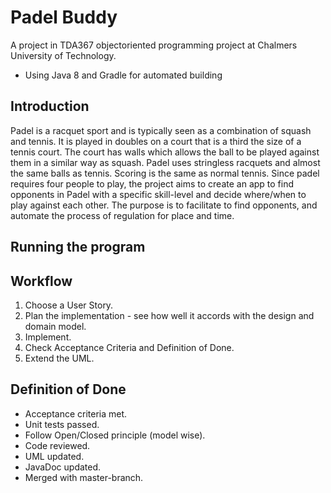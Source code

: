 # Padel Buddy
A project in TDA367 objectoriented programming project at Chalmers University of Technology.
* Using Java 8 and Gradle for automated building

## Introduction
Padel is a racquet sport and is typically seen as a combination of squash and tennis. It is played in doubles on a court that is a third the size of a tennis court. The court has walls which allows the ball to be played against them in a similar way as squash. Padel uses stringless racquets and almost the same balls as tennis. Scoring is the same as normal tennis. Since padel requires four people to play, the project aims to create an app to find opponents in Padel with a specific skill-level and decide where/when to play against each other. The purpose is to facilitate to find opponents, and automate the process of regulation for place and time.

## Running the program

## Workflow
1. Choose a User Story.
2. Plan the implementation - see how well it accords with the design and domain model.
3. Implement.
4. Check Acceptance Criteria and Definition of Done.
5. Extend the UML.

## Definition of Done
* Acceptance criteria met.
* Unit tests passed.
* Follow Open/Closed principle (model wise).
* Code reviewed.
* UML updated.
* JavaDoc updated.
* Merged with master-branch.


